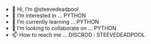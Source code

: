 - 👋 Hi, I’m @steevedeadpool
- 👀 I’m interested in ... PYTHON
- 🌱 I’m currently learning ... PYTHON
- 💞️ I’m looking to collaborate on ... PYTHON
- 📫 How to reach me ... DISCROD : STEEVEDEADPOOL

<!---
steevedeadpool/steevedeadpool is a ✨ special ✨ repository because its `README.md` (this file) appears on your GitHub profile.
You can click the Preview link to take a look at your changes.
--->
